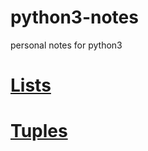 # python3-notes
personal notes for python3

# [Lists](https://github.com/kameshkotwani/python3-notes/blob/main/lists.md)

# [Tuples](https://github.com/kameshkotwani/python3-notes/blob/main/tuples.md)

